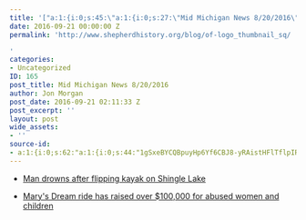 ```yaml
---
title: '["a:1:{i:0;s:45:\"a:1:{i:0;s:27:\"Mid Michigan News 8/20/2016\";}\";}"]'
date: 2016-09-21 00:00:00 Z
permalink: 'http://www.shepherdhistory.org/blog/of-logo_thumbnail_sq/

'
categories:
- Uncategorized
ID: 165
post_title: Mid Michigan News 8/20/2016
author: Jon Morgan
post_date: 2016-09-21 02:11:33 Z
post_excerpt: ''
layout: post
wide_assets:
- ''
source-id:
- a:1:{i:0;s:62:"a:1:{i:0;s:44:"1gSxeBYCQBpuyHp6Yf6CBJ8-yRAistHFlTflpIRMOiHI";}";}
---
```


<ul>
<li><p><a href="http://www.themorningsun.com/general-news/20160820/man-drowns-after-flipping-kayak-on-shingle-lake">Man drowns after flipping kayak on Shingle Lake</a></p></li>
<li><p><a href="http://www.themorningsun.com/general-news/20160820/marys-dream-ride-has-raised-over-100000-for-abused-women-and-children">Mary's Dream ride has raised over $100,000 for abused women and children</a></p></li>
</ul>